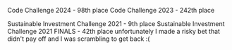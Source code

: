 
Code Challenge 2024 - 98th place
Code Challenge 2023 - 242th place 

Sustainable Investment Challenge 2021 - 9th place
Sustainable Investment Challenge 2021 FINALS - 42th place unfortunately I made a risky bet that didn't pay off and I was scrambling to get back :(
